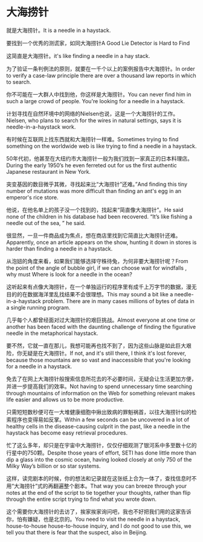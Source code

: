 # 大海捞针

<p><span class="chinese">就是大海捞针。</span><span class="english">It is a needle in a haystack.</span></p>

<p><span class="chinese">要找到一个优秀的测谎家，如同大海捞针</span><span class="english">A Good Lie Detector is Hard to Find</span></p>

<p><span class="chinese">这简直是大海捞针。</span><span class="english">it's like finding a needle in a hay stack.</span></p>

<p><span class="chinese">为了验证一条判例法的原则，就要在一千个以上的案例报告中大海捞针。</span><span class="english">In order to verify a case-law principle there are over a thousand law reports in which to search.</span></p>

<p><span class="chinese">你不可能在一大群人中找到他，你这样是大海捞针。</span><span class="english">You can never find him in such a large crowd of people. You're looking for a needle in a haystack.</span></p>

<p><span class="chinese">计划寻找在自然环境中的网络的Nielsen也说，这是一个大海捞针的工作。</span><span class="english">Nielsen, who plans to search for the wires in natural settings, says it is needle-in-a-haystack work.</span></p>

<p><span class="chinese">有时候在互联网上找东西就和大海捞针一样难。</span><span class="english">Sometimes trying to find something on the worldwide web is like trying to find a needle in a haystack.</span></p>

<p><span class="chinese">50年代初，他甚至在大纽约市大海捞针一般为我们找到一家真正的日本料理店。</span><span class="english">During the early 1950’s he even ferreted out for us the first authentic Japanese restaurant in New York.</span></p>

<p><span class="chinese">突变基因的数目微乎其微，寻找起来比“大海捞针”还难。”</span><span class="english">And finding this tiny number of mutations was more difficult than finding an ant's egg in an emperor's rice store.</span></p>

<p><span class="chinese">他说，在他名单上的孩子没一个找到的，找起来“简直像大海捞针”。</span><span class="english">He said none of the children in his database had been recovered. “It’s like fishing a needle out of the sea, ” he said.</span></p>

<p><span class="chinese">很显然，一旦一件商品成为焦点，想在商店里找到它简直比大海捞针还难。</span><span class="english">Apparently, once an article appears on the show, hunting it down in stores is harder than finding a needle in a haystack.</span></p>

<p><span class="chinese">从泡妞的角度来看，如果我们能够选择守株待兔，为何非要大海捞针呢？</span><span class="english">From the point of the angle of bubble girl, if we can choose wait for windfalls , why must Where is look for a needle in the ocean?</span></p>

<p><span class="chinese">这听起来有点像大海捞针，在一个单独运行的程序里有成千上万字节的数据，漫无目的的在数据海洋里乱找结果不会很理想。</span><span class="english">This may sound a bit like a needle-in-a-haystack problem. There are in many cases millions of bytes of data in a single running program.</span></p>

<p><span class="chinese">几乎每个人都曾经面对过大海捞针的艰巨挑战。</span><span class="english">Almost everyone at one time or another has been faced with the daunting challenge of finding the figurative needle in the metaphorical haystack.</span></p>

<p><span class="chinese">要不然，它就一直在那儿，我想可能再也找不到了，因为这些山脉是如此巨大艰险，你无疑是在大海捞针。</span><span class="english">If not, and it's still there, I think it's lost forever, because those mountains are so vast and inaccessible that you're looking for a needle in a haystack.</span></p>

<p><span class="chinese">免去了在网上大海捞针般搜索信息所花去的不必要时间，无疑会让生活更加方便，并进一步提高我们的效率。</span><span class="english">Not having to spend unnecessary time searching through mountains of information on the Web for something relevant makes life easier and allows us to be more productive.</span></p>

<p><span class="chinese">只需短短数秒便可在一大堆健康细胞中揪出致病的罪魁祸首，以往大海捞针似的检索程序也变得易如反掌。</span><span class="english">Within a few seconds can be uncovered in a lot of healthy cells in the disease-causing culprit in the past, like a needle in the haystack has become easy retrieval procedures.</span></p>

<p><span class="chinese">忙了这么多年，却只是在宇宙中大海捞针，仅仅仔细观测了银河系中多至数十亿的行星中的750颗。</span><span class="english">Despite those years of effort, SETI has done little more than dip a glass into the cosmic ocean, having looked closely at only 750 of the Milky Way’s billion or so star systems.</span></p>

<p><span class="chinese">这样，读完剧本的时候，你的想法和记录就在这张纸上合为一体了，查找信息时不用“大海捞针”式的再翻遍整个剧本。</span><span class="english">That way you can breeze through your notes at the end of the script to tie together your thoughts, rather than flip through the entire script trying to find what you wrote down.</span></p>

<p><span class="chinese">这个需要你大海捞针的去访了，挨家挨家询问吧，我也不好把我们用的这家告诉你，怕有嫌疑，也是北京的。</span><span class="english">You need to visit the needle in a haystack, house-to-house house-to-house inquiry, and I do not good to use this, we tell you that there is fear that the suspect, also in Beijing.</span></p>

